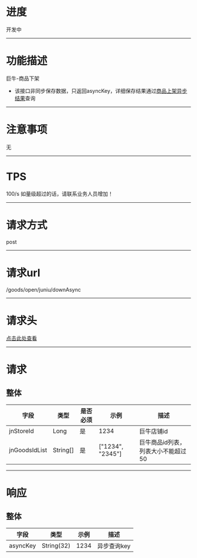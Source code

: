 # 进度
开发中

---

# 功能描述
巨牛-商品下架
- 该接口非同步保存数据，只返回asyncKey，详细保存结果通过[商品上架异步结果](./商品下架异步结果.md)查询

---

# 注意事项
无

---

# TPS
100/s 如量级超过的话，请联系业务人员增加！

---

# 请求方式
post

---

# 请求url
/goods/open/juniu/downAsync

---

# 请求头
[点击此处查看](../请求头部及签名方式.md)

---

# 请求
## 整体
| 字段            | 类型         |是否必须| 示例                            | 描述                              | 
| -------------- | ------------ | ---- | ------------------------------- | --------------------------------- |
| jnStoreId      | Long         | 是   | 1234                            | 巨牛店铺id                         |
| jnGoodsIdList  | String[]     | 是   | ["1234", "2345"]                | 巨牛商品id列表，列表大小不能超过50     |

---

# 响应
## 整体
| 字段            | 类型         | 示例                              | 描述                               | 
| -------------- | ------------ | -------------------------------- | --------------------------------- |
| asyncKey       | String(32)   | 1234                             | 异步查询key                        |
